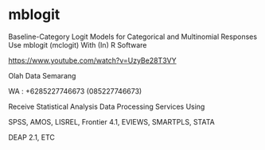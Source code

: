 # mblogit
Baseline-Category Logit Models for Categorical and Multinomial Responses Use mblogit (mclogit) With (In) R Software

https://www.youtube.com/watch?v=UzyBe28T3VY

Olah Data Semarang

WA : +6285227746673 (085227746673)

Receive Statistical Analysis Data Processing Services Using

SPSS, AMOS, LISREL, Frontier 4.1, EVIEWS, SMARTPLS, STATA

DEAP 2.1, ETC
